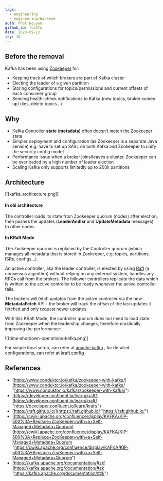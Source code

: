 ```yaml
---
tags:
  - engineering
  - engineering/backend
auth: Phat Nguyen
github_id: fuatto
date: 2023-09-13
icy: 10
---
```

## Before the removal

Kafka has been using [Zookeeper](https://cwiki.apache.org/confluence/display/ZOOKEEPER/ProjectDescription) for:
- Keeping track of which brokers are part of Kafka cluster
- Electing the leader of a given partition
- Storing configurations for topics/permissions and current offsets of each consumer group
- Sending health-check notifications to Kafka (new topics, broker comes up/ dies, delete topics...)

## Why 

- Kafka Controller **state** (**metadata**) often doesn't match the Zookeeper state
- Simpler deployment and configuration (as Zookeeper is a separate Java service) e.g: have to set up SASL on both Kafka and Zookeeper to unify the security config model
- Performance issue when a broker joins/leaves a cluster, Zookeeper can be overloaded by a high number of leader election
- Scaling Kafka only supports limitedly up to 200k partitions

## Architecture

![[kafka_architecture.png]]

#### In old architecture

The controller loads its state from Zookeeper quorum (nodes) after election, then pushes the updates (**LeaderAndIsr** and **UpdateMetadata** messages) to other nodes. 

#### In **KRaft Mode**

The Zookeeper quorum is replaced by the Controller quorum (which manages all metadata that is stored in Zookeeper, e.g: topics, partitions, ISRs, configs...).

An active controller, aka the leader controller, is elected by using [Raft](https://raft.github.io/) (a consensus algorithm) without relying on any external system, handles any RPCs call from the brokers. The follower controllers replicate the data which is written to the active controller to be ready whenever the active controller fails.

The brokers will fetch updates from the active controller via the new **MetadataFetch** API - the broker will track the offset of the last updates it fetched and only request newer updates.

With this KRaft Mode, the controller quorum does not need to load state from Zookeeper when the leadership changes, therefore drastically improving the performance:

![[time-shutdown-operations-kafka.png]]

For simple local setup, can refer at [apache kafka](https://kafka.apache.org/quickstart) , for detailed configurations, can refer at [kraft config](https://kafka.apache.org/documentation/#kraft_config) 

## References
- [https://www.conduktor.io/kafka/zookeeper-with-kafka/](https://www.conduktor.io/kafka/zookeeper-with-kafka/ "https://www.conduktor.io/kafka/zookeeper-with-kafka/")
- [https://developer.confluent.io/learn/kraft/](https://developer.confluent.io/learn/kraft/ "https://developer.confluent.io/learn/kraft/")
- [https://raft.github.io/](https://raft.github.io/ "https://raft.github.io/")
- [https://cwiki.apache.org/confluence/display/KAFKA/KIP-500%3A+Replace+ZooKeeper+with+a+Self-Managed+Metadata+Quorum](https://cwiki.apache.org/confluence/display/KAFKA/KIP-500%3A+Replace+ZooKeeper+with+a+Self-Managed+Metadata+Quorum "https://cwiki.apache.org/confluence/display/KAFKA/KIP-500%3A+Replace+ZooKeeper+with+a+Self-Managed+Metadata+Quorum")
- [https://kafka.apache.org/documentation/#zk](https://kafka.apache.org/documentation/#zk "https://kafka.apache.org/documentation/#zk")